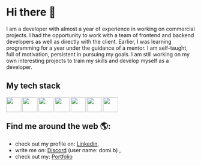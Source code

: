 # Hi there 👋
I am a developer with almost a year of experience in working on commercial projects. I had the opportunity to work with a team of frontend and backend developers as well as directly with the client. Earlier, I was learning programming for a year under the guidance of a mentor. I am self-taught, full of motivation, persistent in pursuing my goals. I am still working on my own interesting projects to train my skills and develop myself as a developer.

## My tech stack
<img align="left" src="https://cdn.jsdelivr.net/gh/devicons/devicon/icons/html5/html5-original.svg" height="40px" width="40px" /><img align="left" src="https://cdn.jsdelivr.net/gh/devicons/devicon/icons/css3/css3-original.svg" height="40px" width="40px" /><img align="left" src="https://cdn.jsdelivr.net/gh/devicons/devicon/icons/javascript/javascript-original.svg" height="40px" width="40px" /><img align="left" src="https://cdn.jsdelivr.net/gh/devicons/devicon/icons/typescript/typescript-original.svg" height="40px" width="40px" /><img align="left" src="https://cdn.jsdelivr.net/gh/devicons/devicon/icons/vuejs/vuejs-original.svg" height="40px" width="40px" /><img align="left" src="https://cdn.jsdelivr.net/gh/devicons/devicon/icons/jest/jest-plain.svg" height="40px" width="40px" /><img align="left" src="https://cdn.jsdelivr.net/gh/devicons/devicon/icons/tailwindcss/tailwindcss-plain.svg" height="40px" width="40px" />
<br>
<br>

## Find me around the web 🌎:
- check out my profile on: <a href="https://www.linkedin.com/in/dominika-biedulska/">Linkedin</a>,
- write me on: <a href="https://discord.com/">Discord</a> (user name: domi.b) ,
- check out my: <a href="https://dominoxb.github.io/my-portfolio/">Portfolio</a>

